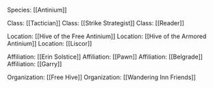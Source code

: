 Species: [[Antinium]]

Class: [[Tactician]]
Class: [[Strike Strategist]]
Class: [[Reader]]

Location: [[Hive of the Free Antinium]]
Location: [[Hive of the Armored Antinium]]
Location: [[Liscor]]

Affiliation: [[Erin Solstice]]
Affiliation: [[Pawn]]
Affiliation: [[Belgrade]]
Affiliation: [[Garry]]

Organization: [[Free Hive]]
Organization: [[Wandering Inn Friends]]
